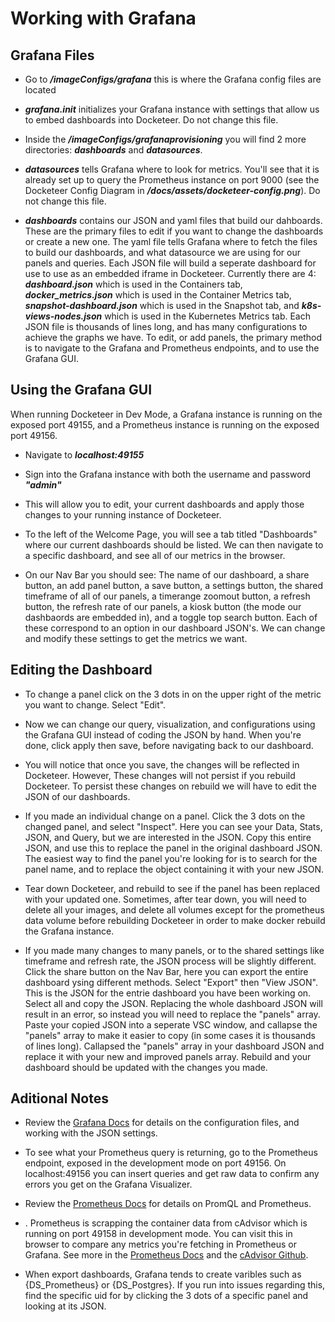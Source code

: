 # Working with Grafana

## Grafana Files

* Go to ***/imageConfigs/grafana*** this is where the Grafana config files are located

* ***grafana.init*** initializes your Grafana instance with settings that allow us to embed dashboards into Docketeer. Do not change this file.

* Inside the ***/imageConfigs/grafanaprovisioning*** you will find 2 more directories: ***dashboards*** and ***datasources***.

* ***datasources*** tells Grafana where to look for metrics. You'll see that it is already set up to query the Prometheus instance on port 9000 (see the Docketeer Config Diagram in ***/docs/assets/docketeer-config.png***). Do not change this file.

* ***dashboards*** contains our JSON and yaml files that build our dahboards. These are the primary files to edit if you want to change the dashboards or create a new one. The yaml file tells Grafana where to fetch the files to build our dashboards, and what datasource we are using for our panels and queries. Each JSON file will build a seperate dashboard for use to use as an embedded iframe in Docketeer. Currently there are 4: ***dashboard.json*** which is used in the Containers tab, ***docker_metrics.json*** which is used in the Container Metrics tab, ***snapshot-dashboard.json*** which is used in the Snapshot tab, and ***k8s-views-nodes.json*** which is used in the Kubernetes Metrics tab. Each JSON file is thousands of lines long, and has many configurations to achieve the graphs we have. To edit, or add panels, the primary method is to navigate to the Grafana and Prometheus endpoints, and to use the Grafana GUI.

## Using the Grafana GUI

When running Docketeer in Dev Mode, a Grafana instance is running on the exposed port 49155, and a Prometheus instance is running on the exposed port 49156.

* Navigate to ***localhost:49155***

* Sign into the Grafana instance with both the username and password ***"admin"***

* This will allow you to edit, your current dashboards and apply those changes to your running instance of Docketeer. 

* To the left of the Welcome Page, you will see a tab titled "Dashboards" where our current dashboards should be listed. We can then navigate to a specific dashboard, and see all of our metrics in the browser.

* On our Nav Bar you should see: The name of our dashboard, a share button, an add panel button, a save button, a settings button, the shared timeframe of all of our panels, a timerange zoomout button, a refresh button, the refresh rate of our panels, a kiosk button (the mode our dashbaords are embedded in), and a toggle top search button. Each of these correspond to an option in our dashboard JSON's. We can change and modify these settings to get the metrics we want.

## Editing the Dashboard

* To change a panel click on the 3 dots in on the upper right of the metric you want to change. Select "Edit".

* Now we can change our query, visualization, and configurations using the Grafana GUI instead of coding the JSON by hand. When you're done, click apply then save, before navigating back to our dashboard. 

* You will notice that once you save, the changes will be reflected in Docketeer. However, These changes will not persist if you rebuild Docketeer. To persist these changes on rebuild we will have to edit the JSON of our dashboards.

* If you made an individual change on a panel. Click the 3 dots on the changed panel, and select "Inspect". Here you can see your Data, Stats, JSON, and Query, but we are interested in the JSON. Copy this entire JSON, and use this to replace the panel in the original dashboard JSON. The easiest way to find the panel you're looking for is to search for the panel name, and to replace the object containing it with your new JSON. 

* Tear down Docketeer, and rebuild to see if the panel has been replaced with your updated one. Sometimes, after tear down, you will need to delete all your images, and delete all volumes except for the prometheus data volume before rebuilding Docketeer in order to make docker rebuild the Grafana instance.

* If you made many changes to many panels, or to the shared settings like timeframe and refresh rate, the JSON process will be slightly different. Click the share button on the Nav Bar, here you can export the entire dashboard ysing different methods. Select "Export" then "View JSON". This is the JSON for the entrie dashboard you have been working on. Select all and copy the JSON. Replacing the whole dashboard JSON will result in an error, so instead you will need to replace the "panels" array. Paste your copied JSON into a seperate VSC window, and callapse the "panels" array to make it easier to copy (in some cases it is thousands of lines long). Callapsed the "panels" array in your dashboard JSON and replace it with your new and improved panels array. Rebuild and your dashboard should be updated with the changes you made. 

## Aditional Notes

* Review the [Grafana Docs](https://grafana.com/docs/grafana/latest/) for details on the configuration files, and working with the JSON settings. 

* To see what your Prometheus query is returning, go to the Prometheus endpoint, exposed in the development mode on port 49156. On localhost:49156 you can insert queries and get raw data to confirm any errors you get on the Grafana Visualizer.

* Review the [Prometheus Docs](https://prometheus.io/docs/introduction/overview/) for details on PromQL and Prometheus.

* . Prometheus is scrapping the container data from cAdvisor which is running on port 49158 in development mode. You can visit this in browser to compare any metrics you're fetching in Prometheus or Grafana. See more in the [Prometheus Docs](https://prometheus.io/docs/guides/cadvisor/) and the [cAdvisor Github](https://github.com/google/cadvisor).

* When export dashboards, Grafana tends to create varibles such as {DS_Prometheus} or {DS_Postgres}. If you run into issues regarding this, find the specific uid for by clicking the 3 dots of a specific panel and looking at its JSON.